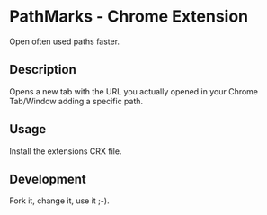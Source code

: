 # PathMarks - Chrome Extension

Open often used paths faster.

## Description

Opens a new tab with the URL you actually opened in your Chrome Tab/Window adding a specific path.

## Usage

Install the extensions CRX file.

## Development

Fork it, change it, use it ;-).